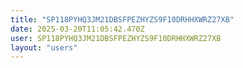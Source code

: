 ```yaml
---
title: "SP118PYHQ3JM21DBSFPEZHYZS9F10DRHHXWRZ27XB"
date: 2025-03-20T11:05:42.470Z
user: SP118PYHQ3JM21DBSFPEZHYZS9F10DRHHXWRZ27XB
layout: "users"
---
```

    